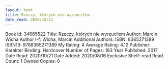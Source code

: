 ```yaml
---
layout: book
title: Rzeczy, których nie wyrzuciłem
date_read: 2020/10/21
---
```


Book Id: 34665522
Title: Rzeczy, których nie wyrzuciłem
Author: Marcin Wicha
Author l-f: Wicha, Marcin
Additional Authors: 
ISBN: 8365271389
ISBN13: 9788365271389
My Rating: 4
Average Rating: 4.12
Publisher: Karakter
Binding: Hardcover
Number of Pages: 183
Year Published: 2017
Date Read: 2020/10/21
Date Added: 2020/08/16
Exclusive Shelf: read
Read Count: 1
Owned Copies: 0

